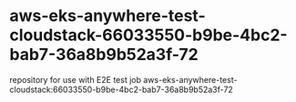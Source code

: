 # aws-eks-anywhere-test-cloudstack-66033550-b9be-4bc2-bab7-36a8b9b52a3f-72
repository for use with E2E test job aws-eks-anywhere-test-cloudstack:66033550-b9be-4bc2-bab7-36a8b9b52a3f-72
